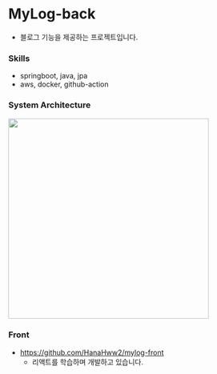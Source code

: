 # MyLog-back
- 블로그 기능을 제공하는 프로젝트입니다.

### Skills
- springboot, java, jpa
- aws, docker, github-action

### System Architecture
<img width='400' src='https://user-images.githubusercontent.com/62924471/197397669-c3e1f210-827e-43b4-8187-53c2ee7ba138.png'>


### Front
- https://github.com/HanaHww2/mylog-front
  - 리액트를 학습하며 개발하고 있습니다.
